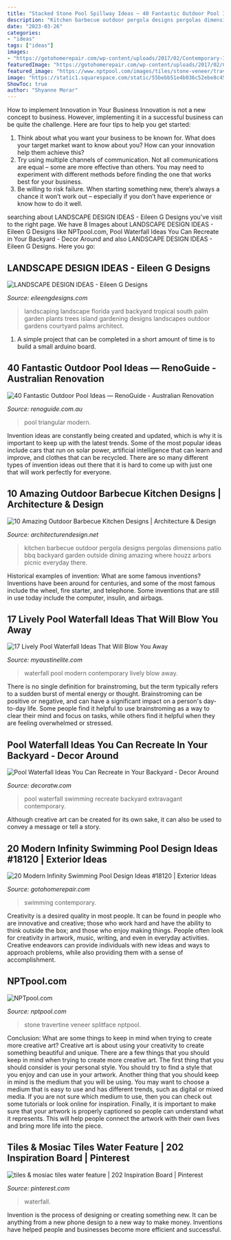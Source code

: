 ```yaml
---
title: "Stacked Stone Pool Spillway Ideas ~ 40 Fantastic Outdoor Pool Ideas — Renoguide"
description: "Kitchen barbecue outdoor pergola designs pergolas dimensions patio bbq backyard garden outside dining amazing where houzz arbors picnic everyday there"
date: "2023-03-26"
categories:
- "ideas"
tags: ["ideas"]
images:
- "https://gotohomerepair.com/wp-content/uploads/2017/02/Contemporary-Infinity-Pool-With-Swim-Up-Bar.jpg"
featuredImage: "https://gotohomerepair.com/wp-content/uploads/2017/02/Contemporary-Infinity-Pool-With-Swim-Up-Bar.jpg"
featured_image: "https://www.nptpool.com/images/tiles/stone-veneer/travertine-splitface.jpg"
image: "https://static1.squarespace.com/static/55bebb51e4b036c52ebe8c45/t/561b4f5ee4b0d66626c4011f/1461738172237/modern+triangular+pool"
ShowToc: true
author: "Shyanne Morar"
---
```



How to implement Innovation in Your Business
Innovation is not a new concept to business. However, implementing it in a successful business can be quite the challenge. Here are four tips to help you get started: 
1. Think about what you want your business to be known for. What does your target market want to know about you? How can your innovation help them achieve this? 
2. Try using multiple channels of communication. Not all communications are equal – some are more effective than others. You may need to experiment with different methods before finding the one that works best for your business. 
3. Be willing to risk failure. When starting something new, there’s always a chance it won’t work out – especially if you don’t have experience or know how to do it well.

	

		
searching about LANDSCAPE DESIGN IDEAS - Eileen G Designs you've visit to the right page. We have 8 Images about LANDSCAPE DESIGN IDEAS - Eileen G Designs like NPTpool.com, Pool Waterfall Ideas You Can Recreate in Your Backyard - Decor Around and also LANDSCAPE DESIGN IDEAS - Eileen G Designs. Here you go:
		
    
## LANDSCAPE DESIGN IDEAS - Eileen G Designs

<img loading=lazy src="https://eileengdesigns.com/wp-content/uploads/2014/05/Front-Yard-Design-Photo.jpg" onerror="this.onerror=null;this.src='https://tse3.mm.bing.net/th?id=OIP.HxmH4GD_W6ckKd-SLOL6FQHaFj&amp;pid=15.1';" alt="LANDSCAPE DESIGN IDEAS - Eileen G Designs">

_Source: eileengdesigns.com_

>landscaping landscape florida yard backyard tropical south palm garden plants trees island gardening designs landscapes outdoor gardens courtyard palms architect. 

	

1. A simple project that can be completed in a short amount of time is to build a small arduino board.

    
## 40 Fantastic Outdoor Pool Ideas — RenoGuide - Australian Renovation

<img loading=lazy src="https://static1.squarespace.com/static/55bebb51e4b036c52ebe8c45/t/561b4f5ee4b0d66626c4011f/1461738172237/modern+triangular+pool" onerror="this.onerror=null;this.src='https://tse4.mm.bing.net/th?id=OIP.O_dDEy8W73t7XfHlQKKVOgHaE7&amp;pid=15.1';" alt="40 Fantastic Outdoor Pool Ideas — RenoGuide - Australian Renovation">

_Source: renoguide.com.au_

>pool triangular modern. 

	

Invention ideas are constantly being created and updated, which is why it is important to keep up with the latest trends. Some of the most popular ideas include cars that run on solar power, artificial intelligence that can learn and improve, and clothes that can be recycled. There are so many different types of invention ideas out there that it is hard to come up with just one that will work perfectly for everyone.

    
## 10 Amazing Outdoor Barbecue Kitchen Designs | Architecture &amp; Design

<img loading=lazy src="https://cdn.architecturendesign.net/wp-content/uploads/2014/09/872.jpg" onerror="this.onerror=null;this.src='https://tse2.mm.bing.net/th?id=OIP.P7CVeBbw4N2xWZ_GR_nvegHaE9&amp;pid=15.1';" alt="10 Amazing Outdoor Barbecue Kitchen Designs | Architecture &amp; Design">

_Source: architecturendesign.net_

>kitchen barbecue outdoor pergola designs pergolas dimensions patio bbq backyard garden outside dining amazing where houzz arbors picnic everyday there. 

	

Historical examples of invention: What are some famous inventions?
Inventions have been around for centuries, and some of the most famous include the wheel, fire starter, and telephone. Some inventions that are still in use today include the computer, insulin, and airbags.

    
## 17 Lively Pool Waterfall Ideas That Will Blow You Away

<img loading=lazy src="http://www.myaustinelite.com/wp-content/uploads/2015/03/contemporary-pool-waterfall-ideas.jpg" onerror="this.onerror=null;this.src='https://tse2.mm.bing.net/th?id=OIP.cGKhhfHILAYD5oJos6-T1QHaFh&amp;pid=15.1';" alt="17 Lively Pool Waterfall Ideas That Will Blow You Away">

_Source: myaustinelite.com_

>waterfall pool modern contemporary lively blow away. 

	

There is no single definition for brainstroming, but the term typically refers to a sudden burst of mental energy or thought. Brainstroming can be positive or negative, and can have a significant impact on a person's day-to-day life. Some people find it helpful to use brainstroming as a way to clear their mind and focus on tasks, while others find it helpful when they are feeling overwhelmed or stressed.

    
## Pool Waterfall Ideas You Can Recreate In Your Backyard - Decor Around

<img loading=lazy src="http://decoratw.com/wp-content/uploads/2016/07/pool-waterfall-ideas-3.jpg" onerror="this.onerror=null;this.src='https://tse4.mm.bing.net/th?id=OIP.9eeT23AlMHp5MyUtyDH4QwHaJQ&amp;pid=15.1';" alt="Pool Waterfall Ideas You Can Recreate in Your Backyard - Decor Around">

_Source: decoratw.com_

>pool waterfall swimming recreate backyard extravagant contemporary. 

	

Although creative art can be created for its own sake, it can also be used to convey a message or tell a story.

    
## 20 Modern Infinity Swimming Pool Design Ideas #18120 | Exterior Ideas

<img loading=lazy src="https://gotohomerepair.com/wp-content/uploads/2017/02/Contemporary-Infinity-Pool-With-Swim-Up-Bar.jpg" onerror="this.onerror=null;this.src='https://tse1.mm.bing.net/th?id=OIP.UFfKDvu0stnio7Z45kkGOQHaFj&amp;pid=15.1';" alt="20 Modern Infinity Swimming Pool Design Ideas #18120 | Exterior Ideas">

_Source: gotohomerepair.com_

>swimming contemporary. 

	

Creativity is a desired quality in most people. It can be found in people who are innovative and creative; those who work hard and have the ability to think outside the box; and those who enjoy making things. People often look for creativity in artwork, music, writing, and even in everyday activities. Creative endeavors can provide individuals with new ideas and ways to approach problems, while also providing them with a sense of accomplishment.

    
## NPTpool.com

<img loading=lazy src="https://www.nptpool.com/images/tiles/stone-veneer/travertine-splitface.jpg" onerror="this.onerror=null;this.src='https://tse4.mm.bing.net/th?id=OIP.2mezunpWx2bnq6O_snZkeAHaEN&amp;pid=15.1';" alt="NPTpool.com">

_Source: nptpool.com_

>stone travertine veneer splitface nptpool. 

	

Conclusion: What are some things to keep in mind when trying to create more creative art?
Creative art is about using your creativity to create something beautiful and unique. There are a few things that you should keep in mind when trying to create more creative art. The first thing that you should consider is your personal style. You should try to find a style that you enjoy and can use in your artwork. Another thing that you should keep in mind is the medium that you will be using. You may want to choose a medium that is easy to use and has different trends, such as digital or mixed media. If you are not sure which medium to use, then you can check out some tutorials or look online for inspiration. Finally, it is important to make sure that your artwork is properly captioned so people can understand what it represents. This will help people connect the artwork with their own lives and bring more life into the piece.

    
## Tiles &amp; Mosiac Tiles Water Feature | 202 Inspiration Board | Pinterest

<img loading=lazy src="https://i.pinimg.com/736x/34/3a/a5/343aa513c2cd100beb4163ccad7ae273--feature-tiles-outdoor-areas.jpg" onerror="this.onerror=null;this.src='https://tse2.mm.bing.net/th?id=OIP._1v-sWgmFh1bTcs9MADMRAHaFj&amp;pid=15.1';" alt="tiles &amp; mosiac tiles water feature | 202 Inspiration Board | Pinterest">

_Source: pinterest.com_

>waterfall. 

	

Invention is the process of designing or creating something new. It can be anything from a new phone design to a new way to make money. Inventions have helped people and businesses become more efficient and successful.


